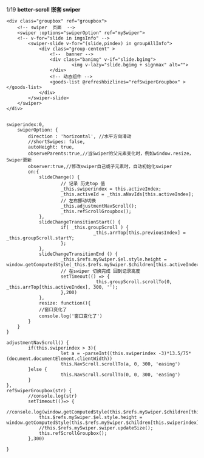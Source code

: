 1/19
**better-scroll 嵌套 swiper**

    <div class="groupbox" ref="groupbox">
        <!-- swiper  页面  -->
        <swiper :options="swiperOption" ref="mySwiper">
        <!-- v-for="slide in imgsInfo" -->
            <swiper-slide v-for="(slide,pindex) in groupAllInfo">
                <div class="group-centent" >
                    <!--  banner -->
                    <div class="banimg" v-if="slide.bgimg">
                            <img v-lazy="slide.bgimg + signmax" alt="">
                    </div>
                    <!-- 动态组件 -->
                    <goods-list @refreshbizlines="refSwiperGroupbox" ></goods-list>
                </div>
            </swiper-slide>
        </swiper>
    </div>


    swiperindex:0,
        swiperOption: {
            direction : 'horizontal', //水平方向滑动
            //shortSwipes: false,
            autoHeight: true,
            observeParents:true,//当Swiper的父元素变化时，例如window.resize，Swiper更新
            observer:true,//修改swiper自己或子元素时，自动初始化swiper
            on:{
                slideChange() {
                        // 记录 历史top 值
                        _this.swiperindex = this.activeIndex;
                        _this.activeId = _this.aNavIds[this.activeIndex];
                        // 左右挪动切换
                        _this.adjustmentNavScroll();
                        _this.refScrollGroupbox();
                },
                slideChangeTransitionStart() {
                        if( _this.groupScroll ) {
                                    _this.arrTop[this.previousIndex] = _this.groupScroll.startY;
                        };
                },
                slideChangeTransitionEnd () {
                        _this.$refs.mySwiper.$el.style.height = window.getComputedStyle(_this.$refs.mySwiper.$children[this.activeIndex].$el).height
                        // 在swiper 切换完成 回到记录高度
                        setTimeout(() => {
                                    _this.groupScroll.scrollTo(0, _this.arrTop[this.activeIndex], 300, '');
                        },200)
                },
                resize: function(){
                //窗口变化了
                console.log('窗口变化了')
            }
        }
    }

    adjustmentNavScroll() {
            if(this.swiperindex > 3){
                        let a = -parseInt((this.swiperindex -3)*13.5/75*(document.documentElement.clientWidth))
                        this.NavScroll.scrollTo(a, 0, 300, 'easing')
            }else {
                        this.NavScroll.scrollTo(0, 0, 300, 'easing')
            }
    },
    refSwiperGroupbox(str) {
            //console.log(str)
            setTimeout(()=> {
                //console.log(window.getComputedStyle(this.$refs.mySwiper.$children[this.swiperindex].$el).height)
                this.$refs.mySwiper.$el.style.height = window.getComputedStyle(this.$refs.mySwiper.$children[this.swiperindex].$el).height;
                //this.$refs.mySwiper.swiper.updateSize();
                this.refScrollGroupbox();
            },300)

    }
